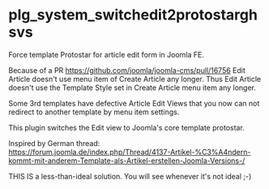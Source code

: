 # plg_system_switchedit2protostarghsvs
Force template Protostar for article edit form in Joomla FE.

Because of a PR https://github.com/joomla/joomla-cms/pull/16756 Edit Article doesn't use menu item of Create Article any longer. Thus Edit Article doesn't use the Template Style set in Create Article menu item any longer.

Some 3rd templates have defective Article Edit Views that you now can not redirect to another template by menu item settings.

This plugin switches the Edit view to Joomla's core template protostar.

Inspired by German thread:
https://forum.joomla.de/index.php/Thread/4137-Artikel-%C3%A4ndern-kommt-mit-anderem-Template-als-Artikel-erstellen-Joomla-Versions-/

THIS IS a less-than-ideal solution. You will see whenever it's not ideal ;-)
